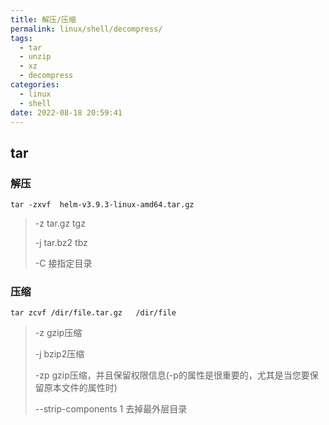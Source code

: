 ```yaml
---
title: 解压/压缩
permalink: linux/shell/decompress/
tags:
  - tar
  - unzip
  - xz
  - decompress
categories:
  - linux
  - shell
date: 2022-08-18 20:59:41
---
```




## tar

### 解压

```
tar -zxvf  helm-v3.9.3-linux-amd64.tar.gz
```

>-z    tar.gz  tgz
>
>-j    tar.bz2   tbz
>
>-C  接指定目录



### 压缩



```
tar zcvf /dir/file.tar.gz   /dir/file
```

> -z  gzip压缩
>
> -j  bzip2压缩
>
> -zp  gzip压缩，并且保留权限信息(-p的属性是很重要的，尤其是当您要保留原本文件的属性时)
>
> --strip-components 1  去掉最外层目录
